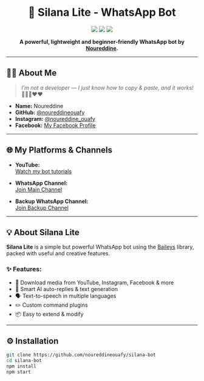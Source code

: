<h1 align="center">🚀 Silana Lite - WhatsApp Bot</h1>

<p align="center">
  <img src="https://img.shields.io/badge/Language-JavaScript-yellow?style=for-the-badge&logo=javascript" />
  <img src="https://img.shields.io/badge/Built_with-Baileys-blueviolet?style=for-the-badge" />
  <img src="https://img.shields.io/github/forks/noureddineouafy/silana-bot?style=for-the-badge" />
</p>

<p align="center">
  <b>A powerful, lightweight and beginner-friendly WhatsApp bot by <a href="https://github.com/noureddineouafy">Noureddine</a>.</b>
</p>

---

## 🙋‍♂️ About Me

> *I’m not a developer — I just know how to copy & paste, and it works!*  
> 🤣🤣🙏❤️♥️

- **Name:** Noureddine  
- **GitHub:** [@noureddineouafy](https://github.com/noureddineouafy)  
- **Instagram:** [@noureddine_ouafy](https://instagram.com/noureddine_ouafy)  
- **Facebook:** [My Facebook Profile](https://www.facebook.com/profile.php?id=100063533185520)  

---

## 🌐 My Platforms & Channels

- **YouTube:**  
  [Watch my bot tutorials](https://youtube.com/@noureddineouafy2?si=rqfc1sb_YxOEYufE)

- **WhatsApp Channel:**  
  [Join Main Channel](https://whatsapp.com/channel/0029VaX4b6J7DAWqt3Hhu01A)

- **Backup WhatsApp Channel:**  
  [Join Backup Channel](https://whatsapp.com/channel/0029Vaz5bJz3mFY2ccGBev1n)

---

## 💡 About Silana Lite

**Silana Lite** is a simple but powerful WhatsApp bot using the [Baileys](https://github.com/adiwajshing/Baileys) library, packed with useful and creative features.

### ✨ Features:
- 🔽 Download media from YouTube, Instagram, Facebook & more  
- 🤖 Smart AI auto-replies & text generation  
- 🗣️ Text-to-speech in multiple languages  
- ✏️ Custom command plugins  
- 📦 Easy to extend & modify

---

## ⚙️ Installation

```bash
git clone https://github.com/noureddineouafy/silana-bot
cd silana-bot
npm install
npm start
